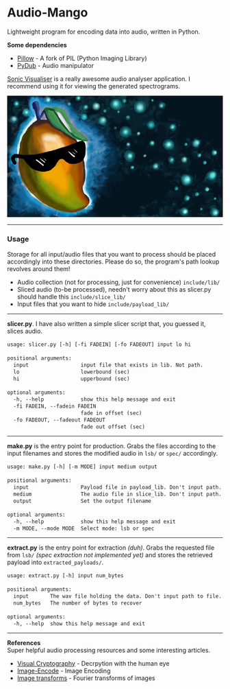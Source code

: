 # Audio-Mango

Lightweight program for encoding data into audio, written in Python.

**Some dependencies**  

* [Pillow](http://python-pillow.org/) - A fork of PIL (Python Imaging Library)  
* [PyDub](http://pydub.com/) - Audio manipulator  

[Sonic Visualiser](https://www.sonicvisualiser.org/) is a really awesome audio analyser application. I recommend using it for viewing the generated spectrograms.  

![SomethingAwesome](include/repo/mango.jpg?raw=true)

 -----------------------------------------------------------

### Usage 

Storage for all input/audio files that you want to process should be placed accordingly into these directories. Please do so, the program's path lookup revolves around them!   
* Audio collection (not for processing, just for convenience) ```include/lib/``` 
* Sliced audio (to-be processed), needn't worry about this as slicer.py should handle this ```include/slice_lib/```
* Input files that you want to hide ```include/payload_lib/```  

------------------------------------------------------------

**slicer.py**. I have also written a simple slicer script that, you guessed it, slices audio.  

```
usage: slicer.py [-h] [-fi FADEIN] [-fo FADEOUT] input lo hi

positional arguments:
  input                 input file that exists in lib. Not path.
  lo                    lowerbound (sec)
  hi                    upperbound (sec)

optional arguments:
  -h, --help            show this help message and exit
  -fi FADEIN, --fadein FADEIN
                        fade in offset (sec)
  -fo FADEOUT, --fadeout FADEOUT
                        fade out offset (sec)
```  

----------------------------------------------

**make.py** is the entry point for production. Grabs the files according to the input filenames and stores the modified audio in ```lsb/``` or ```spec/``` accordingly.  


```
usage: make.py [-h] [-m MODE] input medium output

positional arguments:
  input                 Payload file in payload_lib. Don't input path.
  medium                The audio file in slice_lib. Don't input path.
  output                Set the output filename

optional arguments:
  -h, --help            show this help message and exit
  -m MODE, --mode MODE  Select mode: lsb or spec

```  

-----------------------------------------------------   

**extract.py** is the entry point for extraction *(duh)*. Grabs the requested file from ```lsb/``` *(spec extraction not implemented yet)* and stores the retrieved payload into ```extracted_payloads/```.  


```
usage: extract.py [-h] input num_bytes

positional arguments:
  input       The wav file holding the data. Don't input path to file.
  num_bytes   The number of bytes to recover

optional arguments:
  -h, --help  show this help message and exit
```  

---------------------------------------------------------

**References**  
Super helpful audio processing resources and some interesting articles.

* [Visual Cryptography](http://www.datagenetics.com/blog/november32013/index.html) - Decrpytion with the human eye
* [Image-Encode](http://www.ohmpie.com/imageencode/) - Image Encoding
* [Image transforms](https://plus.maths.org/content/fourier-transforms-images) - Fourier transforms of images
